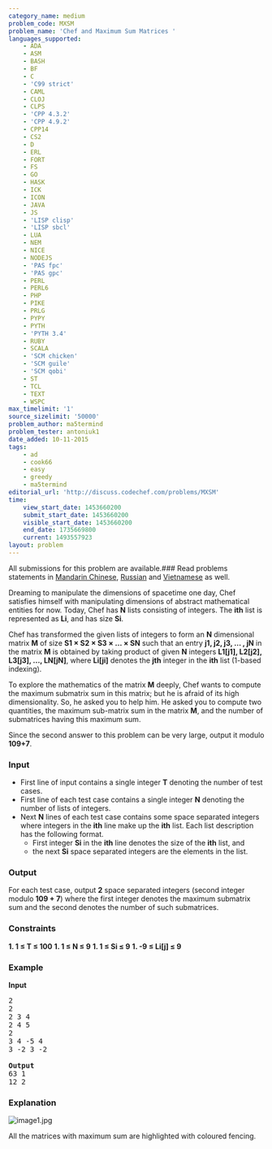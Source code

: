 ```yaml
---
category_name: medium
problem_code: MXSM
problem_name: 'Chef and Maximum Sum Matrices '
languages_supported:
    - ADA
    - ASM
    - BASH
    - BF
    - C
    - 'C99 strict'
    - CAML
    - CLOJ
    - CLPS
    - 'CPP 4.3.2'
    - 'CPP 4.9.2'
    - CPP14
    - CS2
    - D
    - ERL
    - FORT
    - FS
    - GO
    - HASK
    - ICK
    - ICON
    - JAVA
    - JS
    - 'LISP clisp'
    - 'LISP sbcl'
    - LUA
    - NEM
    - NICE
    - NODEJS
    - 'PAS fpc'
    - 'PAS gpc'
    - PERL
    - PERL6
    - PHP
    - PIKE
    - PRLG
    - PYPY
    - PYTH
    - 'PYTH 3.4'
    - RUBY
    - SCALA
    - 'SCM chicken'
    - 'SCM guile'
    - 'SCM qobi'
    - ST
    - TCL
    - TEXT
    - WSPC
max_timelimit: '1'
source_sizelimit: '50000'
problem_author: ma5termind
problem_tester: antoniuk1
date_added: 10-11-2015
tags:
    - ad
    - cook66
    - easy
    - greedy
    - ma5termind
editorial_url: 'http://discuss.codechef.com/problems/MXSM'
time:
    view_start_date: 1453660200
    submit_start_date: 1453660200
    visible_start_date: 1453660200
    end_date: 1735669800
    current: 1493557923
layout: problem
---
```

All submissions for this problem are available.###  Read problems statements in [Mandarin Chinese](http://www.codechef.com/download/translated/COOK66/mandarin/MXSM.pdf), [Russian](http://www.codechef.com/download/translated/COOK66/russian/MXSM.pdf) and [Vietnamese](http://www.codechef.com/download/translated/COOK66/vietnamese/MXSM.pdf) as well.

Dreaming to manipulate the dimensions of spacetime one day, Chef satisfies himself with manipulating dimensions of abstract mathematical entities for now. Today, Chef has **N** lists consisting of integers. The **ith** list is represented as **Li**, and has size **Si**.

Chef has transformed the given lists of integers to form an **N** dimensional matrix **M** of size **S1 × S2 × S3 × … × SN** such that an entry **j1, j2, j3, … , jN** in the matrix **M** is obtained by taking product of given **N** integers **L1\[j1\], L2\[j2\], L3\[j3\], ..., LN\[jN\]**, where **Li\[ji\]** denotes the **jth** integer in the **ith** list (1-based indexing).

To explore the mathematics of the matrix **M** deeply, Chef wants to compute the maximum submatrix sum in this matrix; but he is afraid of its high dimensionality. So, he asked you to help him. He asked you to compute two quantities, the maximum sub-matrix sum in the matrix **M**, and the number of submatrices having this maximum sum.

Since the second answer to this problem can be very large, output it modulo **109+7**.

### Input

- First line of input contains a single integer **T** denoting the number of test cases.
- First line of each test case contains a single integer **N** denoting the number of lists of integers.
- Next **N** lines of each test case contains some space separated integers where integers in the **ith** line make up the **ith** list. Each list description has the following format. 
    - First integer **Si** in the **ith** line denotes the size of the **ith** list, and
    - the next **Si** space separated integers are the elements in the list.

### Output

For each test case, output **2** space separated integers (second integer modulo **109 + 7**) where the first integer denotes the maximum submatrix sum and the second denotes the number of such submatrices.

### Constraints

**1. 1 ≤ T ≤ 100** 
**1. 1 ≤ N ≤ 9** 
**1. 1 ≤ Si ≤ 9** 
**1. -9 ≤ Li\[j\] ≤ 9** 
### Example

**Input**

<pre>
2
2
2 3 4
2 4 5
2
3 4 -5 4
3 -2 3 -2

<b>Output</b>
63 1
12 2
</pre>
### Explanation

![](https://s3.amazonaws.com/hr-challenge-images/3194/1452934896-d5e873b4f2-image1.jpg "image1.jpg")

All the matrices with maximum sum are highlighted with coloured fencing.
